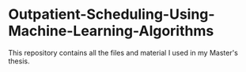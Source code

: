 # Outpatient-Scheduling-Using-Machine-Learning-Algorithms
This repository contains all the files and material I used in my Master's thesis.
